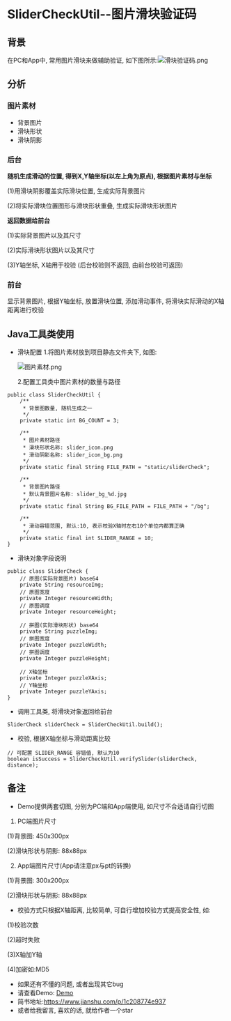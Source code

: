 # SliderCheckUtil--图片滑块验证码
## 背景
在PC和App中, 常用图片滑块来做辅助验证, 如下图所示:![滑块验证码.png](https://upload-images.jianshu.io/upload_images/1646270-29a28514f2364a50.png?imageMogr2/auto-orient/strip%7CimageView2/2/w/1240)

## 分析
### 图片素材
- 背景图片 
- 滑块形状
- 滑块阴影
### 后台
  **随机生成滑动的位置, 得到X,Y轴坐标(以左上角为原点), 根据图片素材与坐标**
  
(1)用滑块阴影覆盖实际滑块位置, 生成实际背景图片

(2)将实际滑块位置图形与滑块形状重叠, 生成实际滑块形状图片

**返回数据给前台**

(1)实际背景图片以及其尺寸

(2)实际滑块形状图片以及其尺寸

(3)Y轴坐标, X轴用于校验 (后台校验则不返回, 由前台校验可返回)
### 前台
显示背景图片, 根据Y轴坐标, 放置滑块位置, 添加滑动事件, 将滑块实际滑动的X轴距离进行校验

## Java工具类使用
- 滑块配置
    1.将图片素材放到项目静态文件夹下, 如图:
    
    ![图片素材.png](https://upload-images.jianshu.io/upload_images/1646270-bfaa5456650e2a95.png?imageMogr2/auto-orient/strip%7CimageView2/2/w/1240)
    
    2.配置工具类中图片素材的数量与路径
```
public class SliderCheckUtil {
    /**
     * 背景图数量, 随机生成之一
     */
    private static int BG_COUNT = 3;

    /**
     * 图片素材路径
     * 滑块形状名称: slider_icon.png
     * 滑动阴影名称: slider_icon_bg.png
     */
    private static final String FILE_PATH = "static/sliderCheck";

    /**
     * 背景图片路径
     * 默认背景图片名称: slider_bg_%d.jpg
     */
    private static final String BG_FILE_PATH = FILE_PATH + "/bg";

    /**
     * 滑动容错范围, 默认:10, 表示校验X轴时左右10个单位内都算正确
     */
    private static final int SLIDER_RANGE = 10;
}
```
- 滑块对象字段说明
```
public class SliderCheck {
    // 原图(实际背景图片) base64
    private String resourceImg;
    // 原图宽度
    private Integer resourceWidth;
    // 原图调度
    private Integer resourceHeight;

    // 拼图(实际滑块形状) base64
    private String puzzleImg;
    // 拼图宽度
    private Integer puzzleWidth;
    // 拼图调度
    private Integer puzzleHeight;

    // X轴坐标
    private Integer puzzleXAxis;
    // Y轴坐标
    private Integer puzzleYAxis;
}
```
- 调用工具类, 将滑块对象返回给前台
```
SliderCheck sliderCheck = SliderCheckUtil.build();
```

- 校验, 根据X轴坐标与滑动距离比较
```
// 可配置 SLIDER_RANGE 容错值, 默认为10
boolean isSuccess = SliderCheckUtil.verifySlider(sliderCheck, distance);
```

## 备注
- Demo提供两套切图, 分别为PC端和App端使用, 如尺寸不合适请自行切图
1. PC端图片尺寸 

  (1)背景图: 450x300px
  
  (2)滑块形状与阴影: 88x88px
  
2. App端图片尺寸(App请注意px与pt的转换)

  (1)背景图: 300x200px
  
  (2)滑块形状与阴影: 88x88px
- 校验方式只根据X轴距离, 比较简单, 可自行增加校验方式提高安全性, 如:  

(1)校验次数

(2)超时失败

(3)X轴加Y轴

(4)加密如:MD5

* 如果还有不懂的问题, 或者出现其它bug
* 请查看Demo: [Demo](https://github.com/herobin22/SliderCheckUtil)
* 简书地址:https://www.jianshu.com/p/1c208774e937
* 或者给我留言, 喜欢的话, 就给作者一个star
